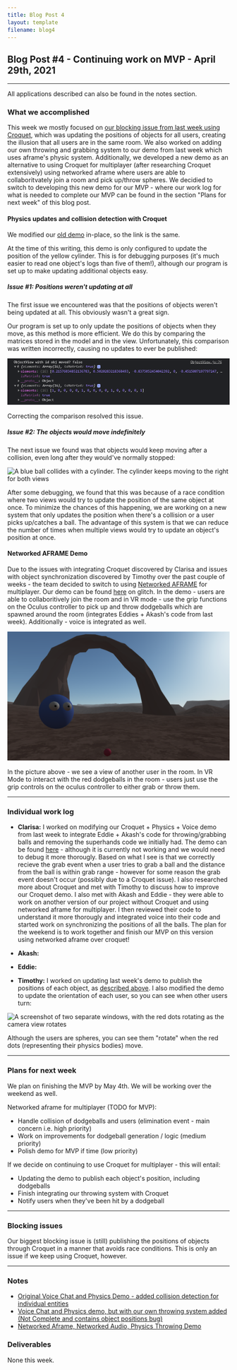 ```yaml
---
title: Blog Post 4
layout: template
filename: blog4
---
```


## Blog Post #4 - Continuing work on MVP - April 29th, 2021

<hr>

All applications described can also be found in the notes section.

### What we accomplished

This week we mostly focused on [our blocking issue from last week using Croquet](/xrcapstone21sp-team1/blog3#blocking-issues), which was updating the positions of objects for all users, creating the illusion that all users are in the same room. We also worked on adding our own throwing and grabbing system to our demo from last week which uses aframe's physic system. Additionally, we developed a new demo as an alternative to using Croquet for multiplayer (after researching Croquet extensively) using networked aframe where users are able to collaboritvately join a room and pick up/throw spheres. We decidied to switch to developing this new demo for our MVP - where our work log for what is needed to complete our MVP can be found in the section "Plans for next week" of this blog post.

#### Physics updates and collision detection with Croquet

We modified our [old demo](https://cate-edit.glitch.me/) in-place, so the link is the same.

At the time of this writing, this demo is only configured to update the position of the yellow cylinder. This is for debugging purposes (it's much easier to read one object's logs than five of them!), although our program is set up to make updating additional objects easy.

##### Issue #1: Positions weren't updating at all

The first issue we encountered was that the positions of objects weren't being updated at all. This obviously wasn't a great sign.

Our program is set up to only update the positions of objects when they move, as this method is more efficient. We do this by comparing the matrices stored in the model and in the view. Unfortunately, this comparison was written incorrectly, causing no updates to ever be published:

![Console output showing two different matrices along with the text, "ObjectView with id obj moved? false"](./images/blog4-issue1.png)

Correcting the comparison resolved this issue.

##### Issue #2: The objects would move indefinitely

The next issue we found was that objects would keep moving after a collision, even long after they would've normally stopped:

![A blue ball collides with a cylinder. The cylinder keeps moving to the right for both views](./images/blog4-issue2.gif)

After some debugging, we found that this was because of a race condition where two views would try to update the position of the same object at once. To minimize the chances of this happening, we are working on a new system that only updates the position when there's a collision or a user picks up/catches a ball. The advantage of this system is that we can reduce the number of times when multiple views would try to update an object's position at once.

#### Networked AFRAME Demo

Due to the issues with integrating Croquet discovered by Clarisa and issues with object synchronization discovered by Timothy over the past couple of weeks - the team decided to switch to using [Networked AFRAME](https://github.com/networked-aframe/networked-aframe) for multiplayer. Our demo can be found [here](https://aba11-edit.glitch.me/) on glitch. In the demo - users are able to collaboritively join the room and in VR mode - use the grip functions on the Oculus controller to pick up and throw dodgeballs which are spawned around the room (integrates Eddies + Akash's code from last week). Additionally - voice is integrated as well.

![](./images/networked-aframe-demo.png)

In the picture above - we see a view of another user in the room. In VR Mode to interact with the red dodgeballs in the room - users just use the grip controls on the oculus controller to either grab or throw them.

<hr>

### Individual work log

- **Clarisa:** I worked on modifying our Croquet + Physics + Voice demo from last week to integrate Eddie + Akash's code for throwing/grabbing balls and removing the superhands code we initially had. The demo can be found [here](https://cate-edit-2.glitch.me/) - although it is currently not working and we would need to debug it more thorougly. Based on what I see is that we correctly recieve the grab event when a user tries to grab a ball and the distance from the ball is within grab range - however for some reason the grab event doesn't occur (possibly due to a Croquet issue). I also researched more about Croquet and met with Timothy to discuss how to improve our Croquet demo. I also met with Akash and Eddie - they were able to work on another version of our project without Croquet and using networked aframe for multiplayer. I then reviewed their code to understand it more thorougly and integrated voice into their code and started work on synchronizing the positions of all the balls. The plan for the weekend is to work together and finish our MVP on this version using networked aframe over croquet!

- **Akash:**

- **Eddie:**

- **Timothy:** I worked on updating last week's demo to publish the positions of each object, as [described above](#physics-updates-and-collision-detection). I also modified the demo to update the orientation of each user, so you can see when other users turn:

![A screenshot of two separate windows, with the red dots rotating as the camera view rotates](./images/rotating_users.gif)

Although the users are spheres, you can see them "rotate" when the red dots (representing their physics bodies) move.

<hr>

### Plans for next week

We plan on finishing the MVP by May 4th. We will be working over the weekend as well.

Networked aframe for multiplayer (TODO for MVP):
 - Handle collision of dodgeballs and users (elimination event - main concern i.e. high priority)
 - Work on improvements for dodgeball generation / logic (medium priority)
 - Polish demo for MVP if time (low priority)

If we decide on continuing to use Croquet for multiplayer - this will entail:
 - Updating the demo to publish each object's position, including dodgeballs
 - Finish integrating our throwing system with Croquet 
 - Notify users when they've been hit by a dodgeball 

<hr>

### Blocking issues

Our biggest blocking issue is (still) publishing the positions of objects through Croquet in a manner that avoids race conditions. This is only an issue if we keep using Croquet, however.

<hr>

### Notes

- [Original Voice Chat and Physics Demo - added collision detection for individual entities](https://cate-edit.glitch.me/)
- [Voice Chat and Physics demo, but with our own throwing system added (Not Complete and contains object positions bug)](https://cate-edit-2.glitch.me/)
- [Networked Aframe, Networked Audio, Physics Throwing Demo](https://aba11-edit.glitch.me/)

### Deliverables

None this week.
